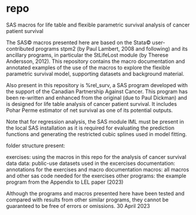 # repo
 SAS macros for life table and flexible parametric survival analysis of cancer patient survival
 
 The SAS© macros presented here are based on the Stata© user-contributed programs 
 stpm2 (by Paul Lambert, 2008 and following) and its ancillary programs, in particular the StLifeLost 
 module (by Therese Andersson, 2012). This repository contains the macro documentation 
 and annotated examples of the use of the macros to explore the flexible parametric 
 survival model, supporting datasets and background material. 
 
 Also present in this repository is %rel_surv, a SAS program developed with the support 
 of the Canadian Partnership Against Cancer. This program has been re-written and enhanced
 from the original (due to Paul Dickman) and is designed for life table analysis of cancer patient 
 survival. It includes Pohar Perme estimator of net survival as one of its potential outputs.

 Note that for regression analysis, the SAS module IML must be present in the local SAS 
 installation as it is required for evaluating the prediction functions and generating 
 the restricted cubic splines used in model fitting.

folder structure present:

 exercises:  		using the macros in this repo for the analysis of cancer survival data
 data:  			public-use datasets used in the excercises
 documentation:  	annotations for the exercises and macro documentation
 macros:  			all macros and other sas code needed for the exercises
 other programs:  	the example program from the Appendix to LEL paper (2023)
  
Although the programs and macros presented here have been tested and compared with results from 
other similar programs, they cannot be guaranteed to be free of errors or omissions. 
 30 April 2023
